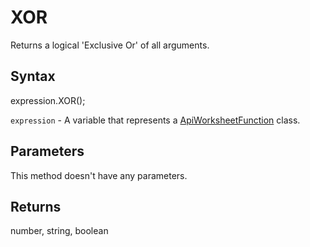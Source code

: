 # XOR

Returns a logical 'Exclusive Or' of all arguments.

## Syntax

expression.XOR();

`expression` - A variable that represents a [ApiWorksheetFunction](../ApiWorksheetFunction.md) class.

## Parameters

This method doesn't have any parameters.

## Returns

number, string, boolean